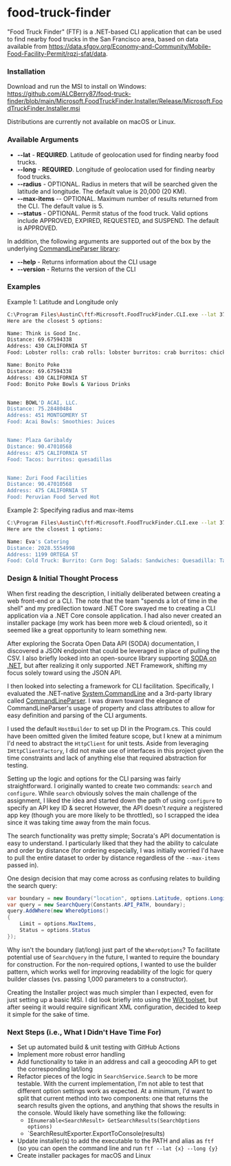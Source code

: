 # food-truck-finder
"Food Truck Finder" (FTF) is a .NET-based CLI application that can be used to find nearby food trucks in the San Francisco area, based on data available from https://data.sfgov.org/Economy-and-Community/Mobile-Food-Facility-Permit/rqzj-sfat/data.

### Installation
Download and run the MSI to install on Windows: https://github.com/ALCBerry87/food-truck-finder/blob/main/Microsoft.FoodTruckFinder.Installer/Release/Microsoft.FoodTruckFinder.Installer.msi

Distributions are currently not available on macOS or Linux.

### Available Arguments

* **--lat** - **REQUIRED**. Latitude of geolocation used for finding nearby food trucks.
* **--long** - **REQUIRED**. Longitude of geolocation used for finding nearby food trucks.
* **--radius** - OPTIONAL. Radius in meters that will be searched given the latitude and longitude. The default value is 20,000 (20 KM).
* **--max-items** -- OPTIONAL. Maximum number of results returned from the CLI. The default value is 5.
* **--status** - OPTIONAL. Permit status of the food truck. Valid options include APPROVED, EXPIRED, REQUESTED, and SUSPEND. The default is APPROVED.

In addition, the following arguments are supported out of the box by the underlying [CommandLineParser library](https://github.com/commandlineparser/commandline):

* **--help** - Returns information about the CLI usage
* **--version** - Returns the version of the CLI

### Examples

Example 1: Latitude and Longitude only
```bash
C:\Program Files\AustinC\ftf>Microsoft.FoodTruckFinder.CLI.exe --lat 37.79314862 --long -122.4025671
Here are the closest 5 options:

Name: Think is Good Inc.
Distance: 69.67594338
Address: 430 CALIFORNIA ST
Food: Lobster rolls: crab rolls: lobster burritos: crab burritos: chicken burritos: fish burritos: chicken burritos: poke bowls: soups: chips & soda.

Name: Bonito Poke
Distance: 69.67594338
Address: 430 CALIFORNIA ST
Food: Bonito Poke Bowls & Various Drinks


Name: BOWL'D ACAI, LLC.
Distance: 75.28480484
Address: 451 MONTGOMERY ST
Food: Acai Bowls: Smoothies: Juices


Name: Plaza Garibaldy
Distance: 90.47010568
Address: 475 CALIFORNIA ST
Food: Tacos: burritos: quesadillas


Name: Zuri Food Facilities
Distance: 90.47010568
Address: 475 CALIFORNIA ST
Food: Peruvian Food Served Hot
```

Example 2: Specifying radius and max-items
```bash
C:\Program Files\AustinC\ftf>Microsoft.FoodTruckFinder.CLI.exe --lat 37.8 --long -122.5 --radius 5000 --max-items 1
Here are the closest 1 options:

Name: Eva's Catering
Distance: 2028.5554998
Address: 1199 ORTEGA ST
Food: Cold Truck: Burrito: Corn Dog: Salads: Sandwiches: Quesadilla: Tacos: Fried Rice: Cow Mein: Chinese Rice: Noodle Plates: Soup: Bacon: Eggs: Ham: Avacado: Sausages: Beverages
```

### Design & Initial Thought Process

When first reading the description, I initially deliberated between creating a web front-end or a CLI. The note that the team "spends a lot of time in the shell" and
my predilection toward .NET Core swayed me to creating a CLI application via a .NET Core console application. I had also never created an installer package (my work has been more web & cloud oriented), so it seemed like a great opportunity to learn something new.

After exploring the Socrata Open Data API (SODA) documentation, I discovered a JSON endpoint that could be leveraged in place of pulling the CSV. I also briefly looked into an open-source library supporting [SODA on .NET](https://github.com/CityofSantaMonica/SODA.NET), but after realizing it only supported .NET Framework, shifting my focus solely toward using the JSON API.

I then looked into selecting a framework for CLI facilitation. Specifically, I evaluated the .NET-native [System.CommandLine](https://docs.microsoft.com/en-us/archive/msdn-magazine/2019/march/net-parse-the-command-line-with-system-commandline) and a 3rd-party library called [CommandLineParser](https://github.com/commandlineparser/commandline). I was drawn toward the elegance of CommandLineParser's usage of property and class attributes to allow for easy definition and parsing of the CLI arguments.

I used the default `HostBuilder` to set up DI in the Program.cs. This could have been omitted given the limited feature scope, but I knew at a minimum I'd need to abstract the `HttpClient` for unit tests. Aside from leveraging `IHttpClientFactory`, I did not make use of interfaces in this project given the time constraints and lack of anything else that required abstraction for testing.

Setting up the logic and options for the CLI parsing was fairly straightforward. I originally wanted to create two commands: `search` and `configure`. While `search` obviously solves the main challenge of the assignment, I liked the idea and started down the path of using `configure` to specify an API key ID & secret However, the API doesn't _require_ a registered app key (though you are more likely to be throttled), so I scrapped the idea since it was taking time away from the main focus.

The search functionality was pretty simple; Socrata's API documentation is easy to understand. I particularly liked that they had the ability to calculate and order by distance (for ordering especially, I was initially worried I'd have to pull the entire dataset to order by distance regardless of the `--max-items` passed in). 

One design decision that may come across as confusing relates to building the search query:
```C#
var boundary = new Boundary("location", options.Latitude, options.Longitude, options.RadiusInMeters);
var query = new SearchQuery(Constants.API_PATH, boundary);
query.AddWhere(new WhereOptions()
{
    Limit = options.MaxItems,
    Status = options.Status
});
```
Why isn't the boundary (lat/long) just part of the `WhereOptions`? To facilitate potential use of `SearchQuery` in the future, I wanted to require the boundary for construction. For the non-required options, I wanted to use the builder pattern, which works well for improving readability of the logic for query builder classes (vs. passing 1,000 parameters to a constructor).

Creating the Installer project was much simpler than I expected, even for just setting up a basic MSI. I did look briefly into using the [WiX toolset](https://wixtoolset.org/), but after seeing it would require significant XML configuration, decided to keep it simple for the sake of time.

### Next Steps (i.e., What I Didn't Have Time For)

* Set up automated build & unit testing with GitHub Actions
* Implement more robust error handling
* Add functionality to take in an address and call a geocoding API to get the corresponding lat/long
* Refactor pieces of the logic in `SearchService.Search` to be more testable. With the current implementation, I'm not able to test that different option settings work as expected. At a minimum, I'd want to split that current method into two components: one that returns the search results given the options, and anything that shows the results in the console. Would likely have something like the following:
    * `IEnumerable<SearchResult> GetSearchResults(SearchOptions options)`
    * `SearchResultExporter.ExportToConsole(results)
* Update installer(s) to add the executable to the PATH and alias as `ftf` (so you can open the command line and run `ftf --lat {x} --long {y}`
* Create installer packages for macOS and Linux
